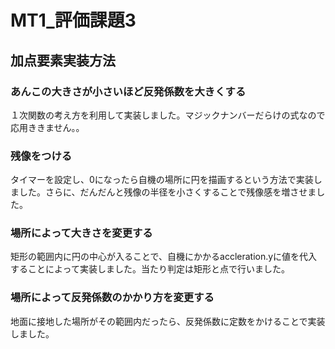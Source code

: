 # MT1_評価課題3

## 加点要素実装方法

### あんこの大きさが小さいほど反発係数を大きくする
１次関数の考え方を利用して実装しました。マジックナンバーだらけの式なので応用ききません。。

### 残像をつける
タイマーを設定し、0になったら自機の場所に円を描画するという方法で実装しました。さらに、だんだんと残像の半径を小さくすることで残像感を増させました。

### 場所によって大きさを変更する
矩形の範囲内に円の中心が入ることで、自機にかかるaccleration.yに値を代入することによって実装しました。当たり判定は矩形と点で行いました。

### 場所によって反発係数のかかり方を変更する
地面に接地した場所がその範囲内だったら、反発係数に定数をかけることで実装しました。
